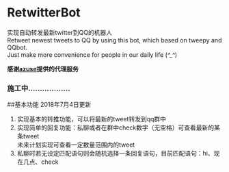 # RetwitterBot
实现自动转发最新twitter到QQ的机器人  
Retweet newest tweets to QQ by using this bot, which based on tweepy and QQbot.   
Just make more convenience for people in our daily life (*^_^*)  

**感谢[azuse](https://github.com/azuse)提供的代理服务**

### 施工中………………

##基本功能
2018年7月4日更新
1. 实现基本的转推功能，可以将最新的tweet转发到qq群中
2. 实现简单的回复功能：私聊或者在群中check数字（无空格）可查看最新的某条tweet  
未来计划实现可查看一定数量范围内的tweet
3. 私聊时若无设定匹配语句则会随机选择一条回复语句，目前匹配语句：hi、现在几点、check
